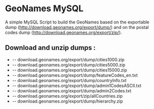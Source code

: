 # GeoNames MySQL
A simple MySQL Script to build the GeoNames based on the exportable dump (http://download.geonames.org/export/dump/) and on the postal codes dump (http://download.geonames.org/export/zip/).

##  Download and unzip dumps :
* -- download.geonames.org/export/dump/cities1000.zip
* -- download.geonames.org/export/dump/cities5000.zip
* -- download.geonames.org/export/dump/cities15000.zip
* -- download.geonames.org/export/dump/featureCodes_en.txt
* -- download.geonames.org/export/dump/countryInfo.txt
* -- download.geonames.org/export/dump/admin1CodesASCII.txt
* -- download.geonames.org/export/dump/admin2Codes.txt
* -- download.geonames.org/export/zip/allCountries.zip
* -- download.geonames.org/export/dump/hierarchy.zip